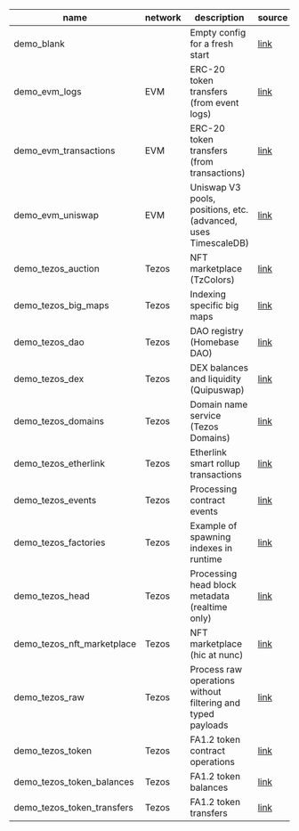 <!-- markdownlint-disable first-line-h1 -->
| name | network | description | source |
|-|-|-|-|
| demo_blank |  | Empty config for a fresh start | [link](https://github.com/dipdup-io/dipdup/tree/8.0.0a1/src/demo_blank) |
| demo_evm_logs | EVM | ERC-20 token transfers (from event logs) | [link](https://github.com/dipdup-io/dipdup/tree/8.0.0a1/src/demo_evm_logs) |
| demo_evm_transactions | EVM | ERC-20 token transfers (from transactions) | [link](https://github.com/dipdup-io/dipdup/tree/8.0.0a1/src/demo_evm_transactions) |
| demo_evm_uniswap | EVM | Uniswap V3 pools, positions, etc. (advanced, uses TimescaleDB) | [link](https://github.com/dipdup-io/dipdup/tree/8.0.0a1/src/demo_evm_uniswap) |
| demo_tezos_auction | Tezos | NFT marketplace (TzColors) | [link](https://github.com/dipdup-io/dipdup/tree/8.0.0a1/src/demo_tezos_auction) |
| demo_tezos_big_maps | Tezos | Indexing specific big maps | [link](https://github.com/dipdup-io/dipdup/tree/8.0.0a1/src/demo_tezos_big_maps) |
| demo_tezos_dao | Tezos | DAO registry (Homebase DAO) | [link](https://github.com/dipdup-io/dipdup/tree/8.0.0a1/src/demo_tezos_dao) |
| demo_tezos_dex | Tezos | DEX balances and liquidity (Quipuswap) | [link](https://github.com/dipdup-io/dipdup/tree/8.0.0a1/src/demo_tezos_dex) |
| demo_tezos_domains | Tezos | Domain name service (Tezos Domains) | [link](https://github.com/dipdup-io/dipdup/tree/8.0.0a1/src/demo_tezos_domains) |
| demo_tezos_etherlink | Tezos | Etherlink smart rollup transactions | [link](https://github.com/dipdup-io/dipdup/tree/8.0.0a1/src/demo_tezos_etherlink) |
| demo_tezos_events | Tezos | Processing contract events | [link](https://github.com/dipdup-io/dipdup/tree/8.0.0a1/src/demo_tezos_events) |
| demo_tezos_factories | Tezos | Example of spawning indexes in runtime | [link](https://github.com/dipdup-io/dipdup/tree/8.0.0a1/src/demo_tezos_factories) |
| demo_tezos_head | Tezos | Processing head block metadata (realtime only) | [link](https://github.com/dipdup-io/dipdup/tree/8.0.0a1/src/demo_tezos_head) |
| demo_tezos_nft_marketplace | Tezos | NFT marketplace (hic at nunc) | [link](https://github.com/dipdup-io/dipdup/tree/8.0.0a1/src/demo_tezos_nft_marketplace) |
| demo_tezos_raw | Tezos | Process raw operations without filtering and typed payloads | [link](https://github.com/dipdup-io/dipdup/tree/8.0.0a1/src/demo_tezos_raw) |
| demo_tezos_token | Tezos | FA1.2 token contract operations | [link](https://github.com/dipdup-io/dipdup/tree/8.0.0a1/src/demo_tezos_token) |
| demo_tezos_token_balances | Tezos | FA1.2 token balances | [link](https://github.com/dipdup-io/dipdup/tree/8.0.0a1/src/demo_tezos_token_balances) |
| demo_tezos_token_transfers | Tezos | FA1.2 token transfers | [link](https://github.com/dipdup-io/dipdup/tree/8.0.0a1/src/demo_tezos_token_transfers) |
